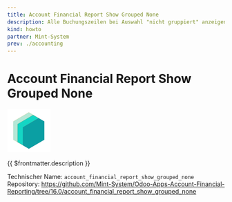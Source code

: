 ```yaml
---
title: Account Financial Report Show Grouped None
description: Alle Buchungszeilen bei Auswahl "nicht gruppiert" anzeigen.
kind: howto
partner: Mint-System
prev: ./accounting
---
```


# Account Financial Report Show Grouped None

![icon_oms_box](attachments/icons_odoo_mint_system.png)

{{ $frontmatter.description }}

Technischer Name: `account_financial_report_show_grouped_none`\
Repository: <https://github.com/Mint-System/Odoo-Apps-Account-Financial-Reporting/tree/16.0/account_financial_report_show_grouped_none>
